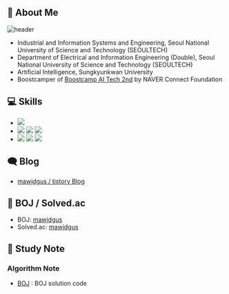 ## 👋 About Me

![header](https://capsule-render.vercel.app/api?type=waving&color=timeGradient&height=240&section=header&text=Hi,%20I'm%20jeonghyeon%20Kim%20🥕&fontSize=36&animation=fadeIn&fontAlignY=36)
- Industrial and Information Systems and Engineering, Seoul National University of Science and Technology (SEOULTECH)
- Department of Electrical and Information Engineering (Double), Seoul National University of Science and Technology (SEOULTECH)
- Artificial Intelligence, Sungkyunkwan University
- Boostcamper of [Boostcamp AI Tech 2nd](https://boostcamp.connect.or.kr/about.html) by NAVER Connect Foundation

## 💻 Skills

- <img src="https://img.shields.io/badge/Python-3766AB?style=flat&logo=Python&logoColor=white"/>
- <img src="https://img.shields.io/badge/Pytorch-4424FE?style=flat&logo=Pytorch&logoColor=white"> <img src="https://img.shields.io/badge/Tensorflow-FF7F00?style=flat&logo=Tensorflow&logoColor=white"> <img src="https://img.shields.io/badge/Keras-FF3232?style=flat&logo=Keras&logoColor=white"> 
- <img src="https://img.shields.io/badge/Numpy-1E8449?style=flat&logo=Numpy&logoColor=white"> <img src="https://img.shields.io/badge/Pandas-6E12CB?style=flat&logo=Pandas&logoColor=white"> <img src="https://img.shields.io/badge/OpenCV-0C70F2?style=flat&logo=OpenCV&logoColor=white"> 


## 🗨 Blog

- [mawjdgus / tistory Blog](https://mawjdgus.tistory.com)

## 📃 BOJ / Solved.ac

- BOJ: [mawjdgus](https://www.acmicpc.net/user/mawjdgus)
- Solved.ac: [mawjdgus](https://solved.ac/profile/mawjdgus)

## 📁 Study Note

### Algorithm Note

- [BOJ](https://github.com/mawjdgus/BOJ) : BOJ solution code

